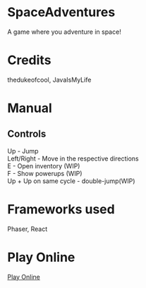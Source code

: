 # SpaceAdventures
A game where you adventure in space!


# Credits

  thedukeofcool,
  JavaIsMyLife

# Manual

## Controls

Up - Jump<br>
Left/Right - Move in the respective directions<br>
E - Open inventory (WIP)<br>
F - Show powerups (WIP)<br>
Up + Up on same cycle - double-jump(WIP)<br>

# Frameworks used

  Phaser,
  React

# Play Online
[Play Online](https://thedukeofcool.github.io/SpaceAdventures/)
